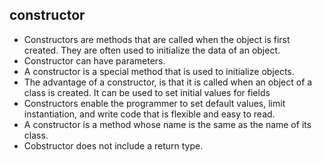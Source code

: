 ## constructor
- Constructors are methods that are called when the object is first created. They are often used to initialize the data of an object.  
- Constructor can have parameters.
- A constructor is a special method that is used to initialize objects.
- The advantage of a constructor, is that it is called when an object of a class is created. It can be used to set initial values for fields
- Constructors enable the programmer to set default values, limit instantiation, and write code that is flexible and easy to read.
- A constructor is a method whose name is the same as the name of its class.
- Cobstructor does not include a return type. 
